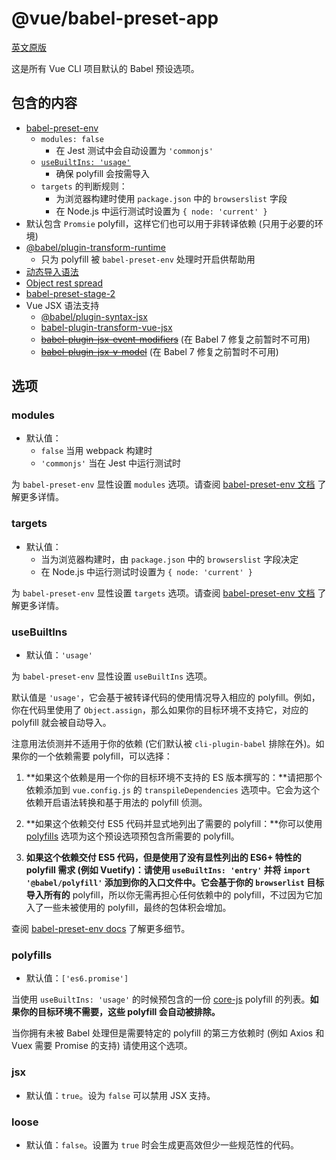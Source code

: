 # @vue/babel-preset-app

[英文原版](https://github.com/vuejs/vue-cli/tree/dev/packages/\@vue/babel-preset-app/README.md)

这是所有 Vue CLI 项目默认的 Babel 预设选项。

## 包含的内容

- [babel-preset-env](https://github.com/babel/babel/tree/master/packages/babel-preset-env)
  - `modules: false`
    - 在 Jest 测试中会自动设置为 `'commonjs'`
  - [`useBuiltIns: 'usage'`](#usebuiltins)
    - 确保 polyfill 会按需导入
  - `targets` 的判断规则：
    - 为浏览器构建时使用 `package.json` 中的 `browserslist` 字段
    - 在 Node.js 中运行测试时设置为 `{ node: 'current' }`
- 默认包含 `Promsie` polyfill，这样它们也可以用于非转译依赖 (只用于必要的环境)
- [@babel/plugin-transform-runtime](https://github.com/babel/babel/tree/master/packages/babel-plugin-transform-runtime)
  - 只为 polyfill 被 `babel-preset-env` 处理时开启供帮助用
- [动态导入语法](https://github.com/tc39/proposal-dynamic-import)
- [Object rest spread](https://github.com/tc39/proposal-object-rest-spread)
- [babel-preset-stage-2](https://github.com/babel/babel/tree/master/packages/babel-preset-stage-2)
- Vue JSX 语法支持
  - [@babel/plugin-syntax-jsx](https://github.com/babel/babel/tree/master/packages/babel-plugin-syntax-jsx)
  - [babel-plugin-transform-vue-jsx](https://github.com/vuejs/babel-plugin-transform-vue-jsx)
  - ~~[babel-plugin-jsx-event-modifiers](https://github.com/nickmessing/babel-plugin-jsx-event-modifiers)~~ (在 Babel 7 修复之前暂时不可用)
  - ~~[babel-plugin-jsx-v-model](https://github.com/nickmessing/babel-plugin-jsx-v-model)~~ (在 Babel 7 修复之前暂时不可用)

## 选项

### modules

- 默认值：
  - `false` 当用 webpack 构建时
  - `'commonjs'` 当在 Jest 中运行测试时

为 `babel-preset-env` 显性设置 `modules` 选项。请查阅 [babel-preset-env 文档](https://github.com/babel/babel/tree/master/packages/babel-preset-env#modules) 了解更多详情。

### targets

- 默认值：
  - 当为浏览器构建时，由 `package.json` 中的 `browserslist` 字段决定
  - 在 Node.js 中运行测试时设置为 `{ node: 'current' }`

为 `babel-preset-env` 显性设置 `targets` 选项。请查阅 [babel-preset-env 文档](https://github.com/babel/babel/tree/master/packages/babel-preset-env#targets) 了解更多详情。

### useBuiltIns

- 默认值：`'usage'`

为 `babel-preset-env` 显性设置 `useBuiltIns` 选项。

默认值是 `'usage'`，它会基于被转译代码的使用情况导入相应的 polyfill。例如，你在代码里使用了 `Object.assign`，那么如果你的目标环境不支持它，对应的 polyfill 就会被自动导入。

注意用法侦测并不适用于你的依赖 (它们默认被 `cli-plugin-babel` 排除在外)。如果你的一个依赖需要 polyfill，可以选择：

1. **如果这个依赖是用一个你的目标环境不支持的 ES 版本撰写的：**请把那个依赖添加到 `vue.config.js` 的 `transpileDependencies` 选项中。它会为这个依赖开启语法转换和基于用法的 polyfill 侦测。

2. **如果这个依赖交付 ES5 代码并显式地列出了需要的 polyfill：**你可以使用 [polyfills](#polyfills) 选项为这个预设选项预包含所需要的 polyfill。

3. **如果这个依赖交付 ES5 代码，但是使用了没有显性列出的 ES6+ 特性的 polyfill 需求 (例如 Vuetify)：**请使用 `useBuiltIns: 'entry'` 并将 `import '@babel/polyfill'` 添加到你的入口文件中。它会基于你的 `browserlist` 目标导入**所有的** polyfill，所以你无需再担心任何依赖中的 polyfill，不过因为它加入了一些未被使用的 polyfill，最终的包体积会增加。

查阅 [babel-preset-env docs](https://github.com/babel/babel/tree/master/packages/babel-preset-env#usebuiltins) 了解更多细节。

### polyfills

- 默认值：`['es6.promise']`

当使用 `useBuiltIns: 'usage'` 的时候预包含的一份 [core-js](https://github.com/zloirock/core-js) polyfill 的列表。**如果你的目标环境不需要，这些 polyfill 会自动被排除。**

当你拥有未被 Babel 处理但是需要特定的 polyfill 的第三方依赖时 (例如 Axios 和 Vuex 需要 Promise 的支持) 请使用这个选项。

### jsx

- 默认值：`true`。设为 `false` 可以禁用 JSX 支持。

### loose

- 默认值：`false`。设置为 `true` 时会生成更高效但少一些规范性的代码。
